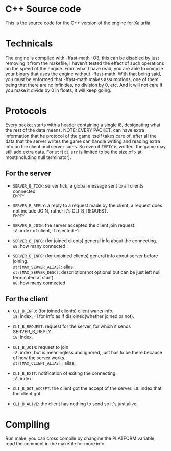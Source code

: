 # C++ Source code

 This is the source code for the C++ version of the engine for Xalurtia.

# Technicals

 The engine is compiled with -ffast-math -O3, this can be disabled by just removing it from the makefile, I haven't tested the effect of such operations on the speed of the engine. From what I have read, you are able to compile your binary that uses the engine without -ffast-math. With that being said, you must be enformed that -ffast-math makes assumptions, one of them being that there are no infinities, no division by 0, etc. And it will not care if you make it divide by 0 in floats, it will keep going.

# Protocols

 Every packet starts with a header containing a single i8, designating what the rest of the data means.
 NOTE: EVERY PACKET, can have extra information that he protocol of the game itself takes care of, after all the data that the server writes the game can handle writing and reading extra info on the client and server sides. So even if `EMPTY` is written, the game may still add extra data. For `str[x]`, `str` is limited to be the size of `x` at most(including null terminator).

## For the server

* `SERVER_B_TICK`: server tick, a global message sent to all clients connected.\
 `EMPTY`

* `SERVER_B_REPLY`: a reply to a request made by the client, a request does not include JOIN, rather it's CLI_B_REQUEST.\
 `EMPTY`

* `SERVER_B_JOIN`: the server accepted the client join request.\
 `i8`: index of client, if rejected -1.

* `SERVER_B_INFO`: (for joined clients) general info about the connecting.\
 `u8`: how many connected.

* `SERVER_B_INFO`: (for unjoined clients) general info about server before joining.\
 `str[MAX_SERVER_ALIAS]`: alias.\
 `str[MAX_SERVER_DESC]`: description(not optional but can be just left null terminated at start).\
 `u8`: how many connected

## For the client

* `CLI_B_INFO`: (for joined clients) client wants info.\
 `i8`: index, -1 for info as if disjoined(whether joined or not).

* `CLI_B_REQUEST`: request for the server, for which it sends SERVER_B_REPLY.\
 `i8`: index.

* `CLI_B_JOIN`: request to join\
 `i8`: index, but is meaningless and ignored, just has to be there because of how the server works.\
 `str[MAX_CLIENT_ALIAS]:` alias.
 
* `CLI_B_EXIT`: notification of exiting the connecting.\
 `i8`: index.

* `CLI_B_GOT_ACCEPT`: the client got the accept of the server.
 `i8`: index that the client got.

* `CLI_B_ALIVE`: the client has nothing to send so it's just alive.

# Compiling

 Run make, you can cross compile by changine the PLATFORM variable, read the comment in the makefile for more info.

